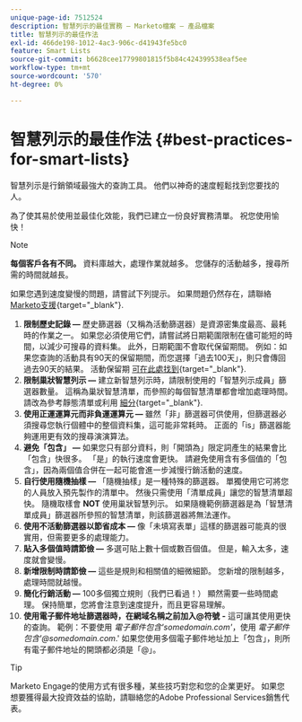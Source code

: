 ```yaml
---
unique-page-id: 7512524
description: 智慧列示的最佳實務 — Marketo檔案 — 產品檔案
title: 智慧列示的最佳作法
exl-id: 466de198-1012-4ac3-906c-d41943fe5bc0
feature: Smart Lists
source-git-commit: b6628cee17799801815f5b84c424399538eaf5ee
workflow-type: tm+mt
source-wordcount: '570'
ht-degree: 0%

---
```


# 智慧列示的最佳作法 {#best-practices-for-smart-lists}

智慧列示是行銷領域最強大的查詢工具。 他們以神奇的速度輕鬆找到您要找的人。

為了使其易於使用並最佳化效能，我們已建立一份良好實務清單。 祝您使用愉快！

>[!NOTE]
>
>**每個客戶各有不同。** 資料庫越大，處理作業就越多。 您儲存的活動越多，搜尋所需的時間就越長。
>
>如果您遇到速度變慢的問題，請嘗試下列提示。 如果問題仍然存在，請聯絡 [Marketo支援](https://nation.marketo.com/t5/Support/ct-p/Support){target="_blank"}.

1. **限制歷史記錄 —** 歷史篩選器（又稱為活動篩選器）是資源密集度最高、最耗時的作業之一。 如果您必須使用它們，請嘗試將日期範圍限制在儘可能短的時間，以減少可搜尋的資料集。 此外，日期範圍不會取代保留期間。 例如：如果您查詢的活動具有90天的保留期間，而您選擇「過去100天」，則只會傳回過去90天的結果。 活動保留期 [可在此處找到](https://nation.marketo.com/t5/knowledgebase/marketo-activities-data-retention-policy/ta-p/251480){target="_blank"}.
1. **限制巢狀智慧列示 —** 建立新智慧列示時，請限制使用的「智慧列示成員」篩選器數量。 這稱為巢狀智慧清單，而參照的每個智慧清單都會增加處理時間。 請改為參考靜態清單或利用 [細分](/help/marketo/product-docs/personalization/segmentation-and-snippets/segmentation/create-a-segmentation.md){target="_blank"}.
1. **使用正運運算元而非負運運算元 —** 雖然「非」篩選器可供使用，但篩選器必須搜尋您執行個體中的整個資料集，這可能非常耗時。 正面的「is」篩選器能夠運用更有效的搜尋演演算法。
1. **避免「包含」 —** 如果您只有部分資料，則「開頭為」限定詞產生的結果會比「包含」快很多。 「是」的執行速度會更快。 請避免使用含有多個值的「包含」，因為兩個值合併在一起可能會進一步減慢行銷活動的速度。
1. **自行使用隨機抽樣 —** 「隨機抽樣」是一種特殊的篩選器。 單獨使用它可將您的人員放入預先製作的清單中。 然後只需使用「清單成員」讓您的智慧清單超快。 隨機取樣會 **NOT** 使用巢狀智慧列示。 如果隨機範例篩選器是為「智慧清單成員」篩選器所參照的智慧清單，則該篩選器將無法運作。
1. **使用不活動篩選器以節省成本 —** 像「未填寫表單」這樣的篩選器可能真的很實用，但需要更多的處理能力。
1. **貼入多個值時請節儉 —** 多選可貼上數十個或數百個值。 但是，輸入太多，速度就會變慢。
1. **新增限制時請節儉 —** 這些是規則和相關值的細微細節。 您新增的限制越多，處理時間就越慢。
1. **簡化行銷活動 —** 100多個獨立規則（我們已看過！） 顯然需要一些時間處理。 保持簡單，您將會注意到速度提升，而且更容易理解。
1. **使用電子郵件地址篩選器時，在網域名稱之前加入@符號** **-** 這可讓其使用更快的查詢。 範例：不要使用 _電子郵件包含&#39;somedomain.com&#39;_，使用 _電子郵件包含&#39;@somedomain.com_.&#39; 如果您使用多個電子郵件地址加上「包含」，則所有電子郵件地址的開頭都必須是「@」。

>[!TIP]
>
>Marketo Engage的使用方式有很多種，某些技巧對您和您的企業更好。 如果您想要獲得最大投資效益的協助，請聯絡您的Adobe Professional Services銷售代表。
